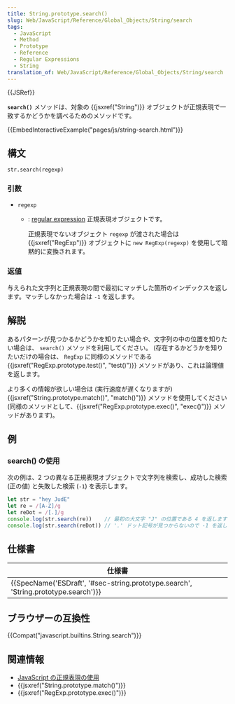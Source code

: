 ```yaml
---
title: String.prototype.search()
slug: Web/JavaScript/Reference/Global_Objects/String/search
tags:
  - JavaScript
  - Method
  - Prototype
  - Reference
  - Regular Expressions
  - String
translation_of: Web/JavaScript/Reference/Global_Objects/String/search
---
```

{{JSRef}}

**`search()`** メソッドは、対象の {{jsxref("String")}} オブジェクトが正規表現で一致するかどうかを調べるためのメソッドです。

{{EmbedInteractiveExample("pages/js/string-search.html")}}

## 構文

```
str.search(regexp)
```

### 引数

- `regexp`
  - : [regular expression](/ja/docs/Web/JavaScript/Guide/Regular_Expressions) 正規表現オブジェクトです。

    正規表現でないオブジェクト `regexp` が渡された場合は {{jsxref("RegExp")}} オブジェクトに `new RegExp(regexp)` を使用して暗黙的に変換されます。

### 返値

与えられた文字列と正規表現の間で最初にマッチした箇所のインデックスを返します。マッチしなかった場合は `-1` を返します。

## 解説

あるパターンが見つかるかどうかを知りたい場合*や*、文字列の中の位置を知りたい場合は、 `search()` メソッドを利用してください。 (存在するかどうかを知りたいだけの場合は、 `RegExp` に同様のメソッドである {{jsxref("RegExp.prototype.test()", "test()")}} メソッドがあり、これは論理値を返します。

より多くの情報が欲しい場合は (実行速度が遅くなりますが) {{jsxref("String.prototype.match()", "match()")}} メソッドを使用してください (同様のメソッドとして、{{jsxref("RegExp.prototype.exec()", "exec()")}} メソッドがあります)。

## 例

### search() の使用

次の例は、2 つの異なる正規表現オブジェクトで文字列を検索し、成功した検索 (正の値) と失敗した検索 (`-1`) を表示します。

```js
let str = "hey JudE"
let re = /[A-Z]/g
let reDot = /[.]/g
console.log(str.search(re))    // 最初の大文字 "J" の位置である 4 を返します
console.log(str.search(reDot)) // '.' ドット記号が見つからないので -1 を返します
```

## 仕様書

| 仕様書                                                                                                       |
| ------------------------------------------------------------------------------------------------------------ |
| {{SpecName('ESDraft', '#sec-string.prototype.search', 'String.prototype.search')}} |

## ブラウザーの互換性

{{Compat("javascript.builtins.String.search")}}

## 関連情報

- [JavaScript の正規表現の使用](/ja/docs/Web/JavaScript/Guide/Regular_Expressions)
- {{jsxref("String.prototype.match()")}}
- {{jsxref("RegExp.prototype.exec()")}}
